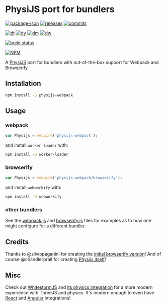 # PhysiJS port for bundlers

[![package-json](https://img.shields.io/github/package-json/v/agilgur5/physijs-webpack.svg)](https://npmjs.org/package/physijs-webpack)
[![releases](https://img.shields.io/github/release/agilgur5/physijs-webpack.svg)](https://github.com/agilgur5/physijs-webpack/releases)
[![commits](https://img.shields.io/github/commits-since/agilgur5/physijs-webpack/latest.svg)](https://github.com/agilgur5/physijs-webpack/commits/master)

[![dt](https://img.shields.io/npm/dt/physijs-webpack.svg)](https://npmjs.org/package/physijs-webpack)
[![dy](https://img.shields.io/npm/dy/physijs-webpack.svg)](https://npmjs.org/package/physijs-webpack)
[![dm](https://img.shields.io/npm/dm/physijs-webpack.svg)](https://npmjs.org/package/physijs-webpack)
[![dw](https://img.shields.io/npm/dw/physijs-webpack.svg)](https://npmjs.org/package/physijs-webpack)

[![build status](https://img.shields.io/travis/agilgur5/physijs-webpack.svg)](https://travis-ci.org/agilgur5/physijs-webpack)

[![NPM](https://nodei.co/npm/physijs-webpack.png?downloads=true&downloadRank=true&stars=true)](https://npmjs.org/package/physijs-webpack)

A [PhysiJS](https://github.com/chandlerprall/Physijs) port for bundlers with out-of-the-box support for Webpack and Browserify

## Installation

```bash
npm install -S physijs-webpack
```

## Usage

### webpack

```javascript
var Physijs = require('physijs-webpack');
```

and install `worker-loader` with:

```bash
npm install -D worker-loader
```

### browserify

```javascript
var Physijs = require('physijs-webpack/browserify');
```

and install `webworkify` with:

```bash
npm install -D webworkify
```

### other bundlers

See the [webpack.js](webpack.js) and [browserify.js](browserify.js) files for examples as to how one might configure for a different bundler.

## Credits

Thanks to @silviopaganini for creating the [initial browserify version](https://github.com/silviopaganini/physijs-browserify)!
And of course @chandlerprall for creating [Physijs itself](https://github.com/chandlerprall/Physijs)!

## Misc

Check out [WhitestormJS](https://github.com/WhitestormJS/whs.js) and [its physics integration](https://github.com/WhitestormJS/physics-module-ammonext) for a more modern experience with ThreeJS and physics.
It's modern enough to even have [React](https://github.com/WhitestormJS/react-whs) and [Angular](https://github.com/WhitestormJS/ngx-whs) integrations!
